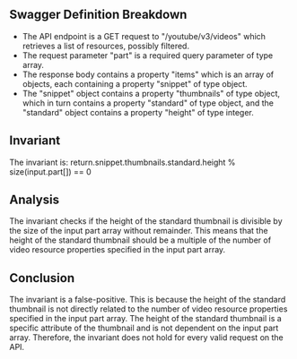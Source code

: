 ## Swagger Definition Breakdown
- The API endpoint is a GET request to "/youtube/v3/videos" which retrieves a list of resources, possibly filtered.
- The request parameter "part" is a required query parameter of type array.
- The response body contains a property "items" which is an array of objects, each containing a property "snippet" of type object.
- The "snippet" object contains a property "thumbnails" of type object, which in turn contains a property "standard" of type object, and the "standard" object contains a property "height" of type integer.

## Invariant
The invariant is: return.snippet.thumbnails.standard.height % size(input.part[]) == 0

## Analysis
The invariant checks if the height of the standard thumbnail is divisible by the size of the input part array without remainder. This means that the height of the standard thumbnail should be a multiple of the number of video resource properties specified in the input part array.

## Conclusion
The invariant is a false-positive. This is because the height of the standard thumbnail is not directly related to the number of video resource properties specified in the input part array. The height of the standard thumbnail is a specific attribute of the thumbnail and is not dependent on the input part array. Therefore, the invariant does not hold for every valid request on the API.

